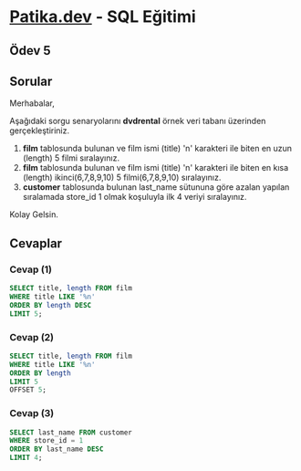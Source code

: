 # [Patika.dev](https://www.patika.dev/tr) - SQL Eğitimi
## Ödev 5
## Sorular

Merhabalar,

Aşağıdaki sorgu senaryolarını **dvdrental** örnek veri tabanı üzerinden gerçekleştiriniz.

1. **film** tablosunda bulunan ve film ismi (title) 'n' karakteri ile biten en uzun (length) 5 filmi sıralayınız.
2. **film** tablosunda bulunan ve film ismi (title) 'n' karakteri ile biten en kısa (length) ikinci(6,7,8,9,10) 5 filmi(6,7,8,9,10) sıralayınız.
3. **customer** tablosunda bulunan last_name sütununa göre azalan yapılan sıralamada store_id 1 olmak koşuluyla ilk 4 veriyi sıralayınız.

Kolay Gelsin.

## Cevaplar

### Cevap (1)

```sql
SELECT title, length FROM film
WHERE title LIKE '%n'
ORDER BY length DESC
LIMIT 5;
```

### Cevap (2)

```sql
SELECT title, length FROM film
WHERE title LIKE '%n'
ORDER BY length
LIMIT 5
OFFSET 5;
```

### Cevap (3)

```sql
SELECT last_name FROM customer
WHERE store_id = 1
ORDER BY last_name DESC
LIMIT 4;
```
